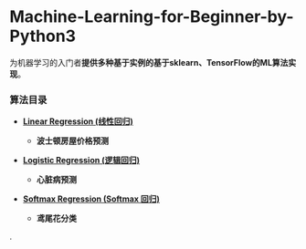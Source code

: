 # Machine-Learning-for-Beginner-by-Python3

为机器学习的入门者**提供多种基于实例的基于sklearn、TensorFlow的ML算法实现**。

### 算法目录

* **[Linear Regression (线性回归)](https://github.com/Anfany/Machine-Learning-for-Beginner-by-Python3/tree/master/Linear%20Regression)**  

    + **波士顿房屋价格预测**

* **[Logistic Regression (逻辑回归)](https://github.com/Anfany/Machine-Learning-for-Beginner-by-Python3/tree/master/Logistic%20Regression)**  

    + **心脏病预测**

* **[Softmax Regression (Softmax 回归)](https://github.com/Anfany/Machine-Learning-for-Beginner-by-Python3/tree/master/Softmax%20Regression)**  

    + **鸢尾花分类**

. 

